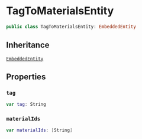 # TagToMaterialsEntity

``` swift
public class TagToMaterialsEntity: EmbeddedEntity
```

## Inheritance

[`EmbeddedEntity`](configwise-sdk-ios/api-reference/EmbeddedEntity)

## Properties

### `tag`

``` swift
var tag: String
```

### `materialIds`

``` swift
var materialIds: [String]
```
